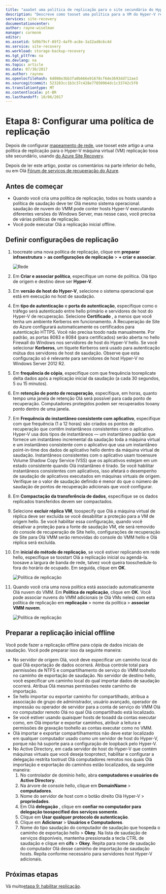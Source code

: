 ```yaml
---
title: "aaaSet uma política de replicação para o site secundário do Hyper-V replicação tooa com o Azure Site Recovery | Microsoft Docs"
description: "Descreve como tooset uma política para a VM do Hyper-V replicação tooa VMM secundário do site com o Azure Site Recovery."
services: site-recovery
documentationcenter: 
author: rayne-wiselman
manager: carmonm
editor: 
ms.assetid: 5d9b79cf-89f2-4af9-ac8e-3a32ad8c6c4d
ms.service: site-recovery
ms.workload: storage-backup-recovery
ms.tgt_pltfrm: na
ms.devlang: na
ms.topic: article
ms.date: 07/30/2017
ms.author: raynew
ms.openlocfilehash: 6d008e3bb3fa0b666e91678cf6de3693dd712ae3
ms.sourcegitcommit: 523283cc1b3c37c428e77850964dc1c33742c5f0
ms.translationtype: MT
ms.contentlocale: pt-BR
ms.lasthandoff: 10/06/2017
---
```

# <a name="step-8-set-up-a-replication-policy"></a>Etapa 8: Configurar uma política de replicação

Depois de configurar [mapeamento de rede](vmm-to-vmm-walkthrough-network-mapping.md), use tooset este artigo a uma política de replicação para o Hyper-V máquina virtual (VM) replicação tooa site secundário, usando [do Azure Site Recovery](site-recovery-overview.md).

Depois de ler este artigo, postar os comentários na parte inferior do hello, ou em Olá [Fórum de serviços de recuperação do Azure](https://social.msdn.microsoft.com/forums/azure/home?forum=hypervrecovmgr).


## <a name="before-you-start"></a>Antes de começar

- Quando você cria uma política de replicação, todos os hosts usando a política de saudação deve ter Olá mesmo sistema operacional. saudação de nuvem do VMM pode conter hosts Hyper-V executando diferentes versões do Windows Server, mas nesse caso, você precisa de várias políticas de replicação.
- Você pode executar Olá a replicação inicial offline.

## <a name="configure-replication-settings"></a>Definir configurações de replicação

1. toocreate uma nova política de replicação, clique em **preparar infraestrutura** > **as configurações de replicação** > **+ criar e associar**.

    ![Rede](./media/vmm-to-vmm-walkthrough-replication/gs-replication.png)
2. Em **Criar e associar política**, especifique um nome de política. Olá tipo de origem e destino deve ser **Hyper-V**.
3. Em **versão de host do Hyper-V**, selecione o sistema operacional que está em execução no host de saudação.
4. Em **tipo de autenticação** e **porta de autenticação**, especifique como o tráfego será autenticado entre hello primário e servidores de host do Hyper-V de recuperação. Selecione **Certificado** , a menos que você tenha um ambiente Kerberos em funcionamento. A Recuperação de Site do Azure configurará automaticamente os certificados para autenticação HTTPS. Você não precisa toodo nada manualmente. Por padrão, as portas 8083 e 8084 (para certificados) serão aberta no hello Firewall do Windows nos servidores de host do Hyper-V hello. Se você selecionar **Kerberos**, um tíquete Kerberos será usado para autenticação mútua dos servidores de host de saudação. Observe que esta configuração só é relevante para servidores de host Hyper-V no Windows Server 2012 R2.
5. Em **frequência de cópia**, especifique com que frequência tooreplicate delta dados após a replicação inicial da saudação (a cada 30 segundos, 5 ou 15 minutos).
6. Em **retenção de ponto de recuperação**, especifique, em horas, quanto tempo uma janela de retenção Olá será possível para cada ponto de recuperação. Computadores protegidos podem ser recuperados tooany ponto dentro de uma janela.
7. Em **Frequência do instantâneo consistente com aplicativo**, especifique com que frequência (1 a 12 horas) são criados os pontos de recuperação que contêm instantâneos consistentes com o aplicativo. Hyper-V usa dois tipos de instantâneos — um instantâneo padrão que fornece um instantâneo incremental da saudação toda a máquina virtual e um instantâneo consistente com o aplicativo que usa um instantâneo point-in-time dos dados de aplicativo hello dentro da máquina virtual de saudação. Instantâneos consistentes com o aplicativo usam tooensure Volume Shadow Copy Service (VSS) que os aplicativos estejam em um estado consistente quando Olá instantâneo é tirado. Se você habilitar instantâneos consistentes com aplicativos, isso afetará o desempenho de saudação de aplicativos executados em máquinas virtuais de origem. Verifique se o valor de saudação definido é menor do que o número de saudação de pontos de recuperação adicionais que você configurar.
8. Em **Compactação da transferência de dados**, especifique se os dados replicados transferidos devem ser compactados.
9. Selecione **excluir réplica VM**, toospecify que Olá a máquina virtual de réplica deve ser excluída se você desabilitar a proteção para a VM de origem hello. Se você habilitar essa configuração, quando você desativar a proteção para a fonte de saudação VM, ele será removido do console de recuperação de Site hello, configurações de recuperação de Site para Olá VMM serão removidas do console do VMM hello e Olá réplica será excluída.
10. Em **inicial do método de replicação**, se você estiver replicando em rede hello, especifique se toostart Olá a replicação inicial ou agendá-la. toosave a largura de banda de rede, talvez você queira tooschedule-lo fora do horário de ocupado. Em seguida, clique em **OK**.

     ![Política de replicação](./media/vmm-to-vmm-walkthrough-replication/gs-replication2.png)
11. Quando você cria uma nova política está associado automaticamente Olá nuvem do VMM. Em **Política de replicação**, clique em **OK**. Você pode associar nuvens do VMM adicionais (e Olá VMs neles) com esta política de replicação em **replicação** > nome da política > **associar VMM nuvem**.

     ![Política de replicação](./media/vmm-to-vmm-walkthrough-replication/policy-associate.png)



## <a name="prepare-for-offline-initial-replication"></a>Preparar a replicação inicial offline

Você pode fazer a replicação offline para cópia de dados iniciais de saudação. Você pode preparar isso da seguinte maneira:

* No servidor de origem Olá, você deve especificar um caminho local do qual Olá exportação de dados ocorrerá. Atribua controle total para permissões de NTFS e compartilhamento de serviço do VMM toohello no caminho de exportação de saudação. No servidor de destino hello, você especificar um caminho local do qual importar dados de saudação ocorrerá. Atribua Olá mesmas permissões neste caminho de importação.
* Se hello importar ou exportar caminho for compartilhado, atribua a associação de grupo de administrador, usuário avançado, operador de impressão ou operador de servidor para a conta de serviço do VMM Olá no computador remoto Olá no qual Olá compartilhado está localizado.
* Se você estiver usando quaisquer hosts de tooadd da contas executar como, em Olá importar e exportar caminhos, atribuir a leitura e permissões de gravação toohello as contas executar como no VMM.
* Olá importar e exportar compartilhamentos não deve estar localizado em qualquer computador usado como um servidor de host do Hyper-V, porque não há suporte para a configuração de loopback pelo Hyper-V.
* No Active Directory, em cada servidor de host do Hyper-V que contém máquinas virtuais que você deseja tooprotect, habilitar e configurar a delegação restrita tootrust Olá computadores remotos nos quais Olá importação e exportação do caminhos estão localizados, da seguinte maneira:
  1. No controlador de domínio hello, abra **computadores e usuários do Active Directory**.
  2. Na árvore de console hello, clique em **DomainName** > **computadores**.
  3. Nome do servidor de host com o botão direito Olá Hyper-V > **propriedades**.
  4. Em Olá **delegação** , clique em **confiar no computador para delegação toospecified dos serviços somente**.
  5. Clique em **Usar qualquer protocolo de autenticação**.
  6. Clique em **Adicionar** > **Usuários e Computadores**.
  7. Nome do tipo saudação do computador de saudação que hospeda o caminho de exportação hello > **Okey**. Na lista de saudação de serviços disponíveis, mantenha pressionada a tecla CTRL de saudação e clique em **cifs** > **Okey**. Repita para nome de saudação do computador Olá desse caminho de importação de saudação hosts. Repita conforme necessário para servidores host Hyper-V adicionais.



## <a name="next-steps"></a>Próximas etapas

Vá muito[etapa 9: habilitar replicação](vmm-to-vmm-walkthrough-enable-replication.md).
